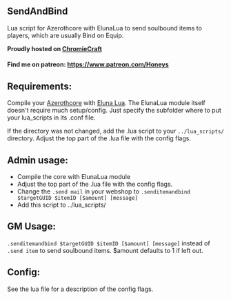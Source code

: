 ## SendAndBind
Lua script for Azerothcore with ElunaLua to send soulbound items to players, which are usually Bind on Equip.

**Proudly hosted on [ChromieCraft](https://www.chromiecraft.com/)**

#### Find me on patreon: https://www.patreon.com/Honeys


## Requirements:
Compile your [Azerothcore](https://github.com/azerothcore/azerothcore-wotlk) with [Eluna Lua](https://www.azerothcore.org/catalogue-details.html?id=131435473).
The ElunaLua module itself doesn't require much setup/config. Just specify the subfolder where to put your lua_scripts in its .conf file.

If the directory was not changed, add the .lua script to your `../lua_scripts/` directory.
Adjust the top part of the .lua file with the config flags.


## Admin usage:
- Compile the core with ElunaLua module
- Adjust the top part of the .lua file with the config flags.
- Change the `.send mail` in your webshop to `.senditemandbind $targetGUID $itemID [$amount] [message]`
- Add this script to ../lua_scripts/


## GM Usage:
`.senditemandbind $targetGUID $itemID [$amount] [message]` instead of `.send item` to send soulbound items. $amount defaults to 1 if left out.


## Config:
See the lua file for a description of the config flags.

